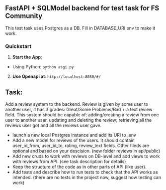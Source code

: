 ## FastAPI + SQLModel backend for test task for FS Community

This test task uses Postgres as a DB. Fill in DATABASE_URI env to make it work. 

### Quickstart
1.  <b>Start the App</b>:
  - Using Python:
    `python asgi.py`

2. <b>Use Openapi at</b>: `http://localhost:8080/#/`

## Task:  

Add a review system to the backend. Review is given by some user to another user, it has 3 grades: Great/Some Problems/Bad + a text review field. This system should be capable of: adding/creating a review from one user to another user, updating and deleting the review; retrieving all the reviews user got and all the reviews user gave. 

- launch a new local Postgres instance and add its URI to .env 
- Add a new model for reviews of the users. It should contain user_id_from, user_id_to, rating, review_text fields. Other fileds are optional and based on your descision. (new folder reviews in api/public)
- Add new cruds to work with reviews on DB-level and add views to work with reviews from API. (see task description for details) 
- Keep the structure of the code as in other parts of API (like user).
- Add tests and describe how to run tests to check that the API works as intended. (there are no tests in the project now, suggest how testing can work)
